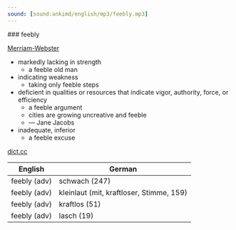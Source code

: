 ```yaml
---
sound: [sound:ankimd/english/mp3/feebly.mp3]
---
```


\### feebly

[Merriam-Webster](https://www.merriam-webster.com/dictionary/feebly)

- markedly lacking in strength
    - a feeble old man
- indicating weakness
    - taking only feeble steps
- deficient in qualities or resources that indicate vigor, authority, force, or efficiency
    - a feeble argument
    - cities are growing uncreative and feeble
    - — Jane Jacobs
- inadequate, inferior
    - a feeble excuse

[dict.cc](https://www.dict.cc/feebly)

| English        | German       |
| -------------- | ------------ |
| feebly (adv) | schwach (247) |
| feebly (adv) | kleinlaut (mit, kraftloser, Stimme, 159) |
| feebly (adv) | kraftlos (51) |
| feebly (adv) | lasch (19) |
